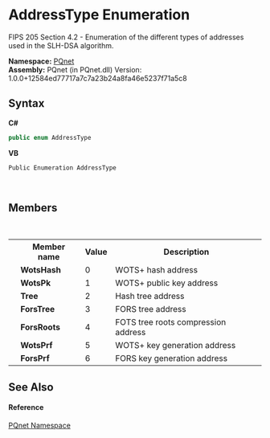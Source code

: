 # AddressType Enumeration
 

FIPS 205 Section 4.2 - Enumeration of the different types of addresses used in the SLH-DSA algorithm.

**Namespace:**&nbsp;<a href="fc4f881f-e121-9cf0-ed49-65bf6b5a005d.md">PQnet</a><br />**Assembly:**&nbsp;PQnet (in PQnet.dll) Version: 1.0.0+12584ed77717a7c7a23b24a8fa46e5237f71a5c8

## Syntax

**C#**<br />
``` C#
public enum AddressType
```

**VB**<br />
``` VB
Public Enumeration AddressType
```

<br />

## Members
&nbsp;<table><tr><th></th><th>Member name</th><th>Value</th><th>Description</th></tr><tr><td /><td target="F:PQnet.AddressType.WotsHash">**WotsHash**</td><td>0</td><td>WOTS+ hash address</td></tr><tr><td /><td target="F:PQnet.AddressType.WotsPk">**WotsPk**</td><td>1</td><td>WOTS+ public key address</td></tr><tr><td /><td target="F:PQnet.AddressType.Tree">**Tree**</td><td>2</td><td>Hash tree address</td></tr><tr><td /><td target="F:PQnet.AddressType.ForsTree">**ForsTree**</td><td>3</td><td>FORS tree address</td></tr><tr><td /><td target="F:PQnet.AddressType.ForsRoots">**ForsRoots**</td><td>4</td><td>FOTS tree roots compression address</td></tr><tr><td /><td target="F:PQnet.AddressType.WotsPrf">**WotsPrf**</td><td>5</td><td>WOTS+ key generation address</td></tr><tr><td /><td target="F:PQnet.AddressType.ForsPrf">**ForsPrf**</td><td>6</td><td>FORS key generation address</td></tr></table>

## See Also


#### Reference
<a href="fc4f881f-e121-9cf0-ed49-65bf6b5a005d.md">PQnet Namespace</a><br />
